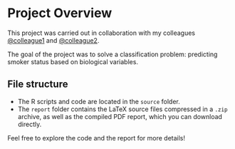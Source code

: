 # Project Overview

This project was carried out in collaboration with my colleagues [@colleague1](https://github.com/colleague1) and [@colleague2](https://github.com/colleague2).

The goal of the project was to solve a classification problem: predicting smoker status based on biological variables.

## File structure

- The R scripts and code are located in the `source` folder.
- The `report` folder contains the LaTeX source files compressed in a `.zip` archive, as well as the compiled PDF report, which you can download directly.

Feel free to explore the code and the report for more details!
